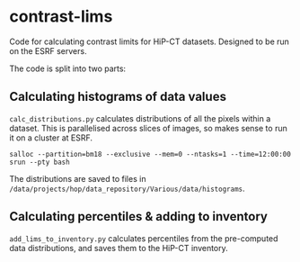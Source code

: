 # contrast-lims

Code for calculating contrast limits for HiP-CT datasets.
Designed to be run on the ESRF servers.

The code is split into two parts:

## Calculating histograms of data values
`calc_distributions.py` calculates distributions of all the pixels within a dataset.
This is parallelised across slices of images, so makes sense to run it on a cluster at ESRF.

```
salloc --partition=bm18 --exclusive --mem=0 --ntasks=1 --time=12:00:00 srun --pty bash
```

The distributions are saved to files in `/data/projects/hop/data_repository/Various/data/histograms`.

## Calculating percentiles & adding to inventory
`add_lims_to_inventory.py` calculates percentiles from the pre-computed data distributions, and saves them to the HiP-CT inventory.
